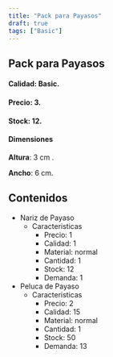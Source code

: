 ```yaml
---
title: "Pack para Payasos"
draft: true
tags: ["Basic"]
---
```

## Pack para Payasos
#### Calidad: Basic.
#### Precio: 3.
#### Stock: 12.
#### Dimensiones
**Altura**: 3 cm .

**Ancho**: 6 cm.
## Contenidos
- Nariz de Payaso
    - Caracteristicas
        - Precio: 1
        - Calidad: 1
        - Material: normal
        - Cantidad: 1
        - Stock: 12
        - Demanda: 1
- Peluca de Payaso
    - Caracteristicas
        - Precio: 2
        - Calidad: 15
        - Material: normal
        - Cantidad: 1
        - Stock: 50
        - Demanda: 13
